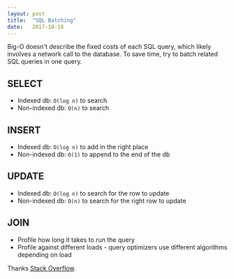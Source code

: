 ```yaml
---
layout: post
title:  "SQL Batching"
date:   2017-10-18
---
```


Big-O doesn't describe the fixed costs of each SQL query,
which likely involves a network call to the database.
To save time, try to batch related SQL queries in one query.

## SELECT

* Indexed db: `O(log n)` to search
* Non-indexed db: `O(n)` to search

## INSERT

* Indexed db: `O(log n)` to add in the right place
* Non-indexed db: `O(1)` to append to the end of the db

## UPDATE

* Indexed db: `O(log n)` to search for the row to update
* Non-indexed db: `O(n)` to search for the right row to update

## JOIN

* Profile how long it takes to run the query
* Profile against different loads - query optimizers use different algorithms depending on load

Thanks [Stack Overflow](https://stackoverflow.com/questions/1347552/what-is-the-big-o-for-sql-select).



